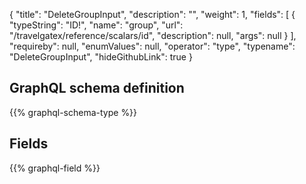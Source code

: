 {
  "title": "DeleteGroupInput",
  "description": "",
  "weight": 1,
  "fields": [
    {
      "typeString": "ID!",
      "name": "group",
      "url": "/travelgatex/reference/scalars/id",
      "description": null,
      "args": null
    }
  ],
  "requireby": null,
  "enumValues": null,
  "operator": "type",
  "typename": "DeleteGroupInput",
  "hideGithubLink": true
}
## GraphQL schema definition

{{% graphql-schema-type %}}

## Fields

{{% graphql-field %}}
